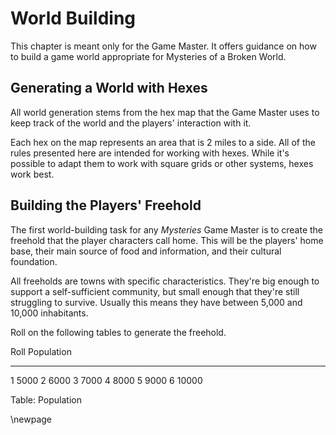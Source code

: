 # World Building

This chapter is meant only for the Game Master. It offers
guidance on how to build a game world appropriate for Mysteries
of a Broken World.

## Generating a World with Hexes

All world generation stems from the hex map that the Game Master
uses to keep track of the world and the players' interaction with
it.

Each hex on the map represents an area that is 2 miles to a side.
All of the rules presented here are intended for working with hexes.
While it's possible to adapt them to work with square grids or other
systems, hexes work best.

## Building the Players' Freehold

The first world-building task for any *Mysteries* Game Master is
to create the freehold that the player characters call home. This
will be the players' home base, their main source of food and
information, and their cultural foundation.

All freeholds are towns with specific characteristics. They're big
enough to support a self-sufficient community, but small enough
that they're still struggling to survive. Usually this means they
have between 5,000 and 10,000 inhabitants.

Roll on the following tables to generate the freehold.

Roll  Population
----- -----------
1     5000
2     6000
3     7000
4     8000
5     9000
6     10000

Table: Population

\newpage
